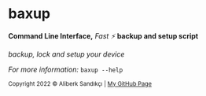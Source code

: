 # baxup
**Command Line Interface,** *Fast ⚡* **backup and setup script**

*backup, lock and setup your device*

*For more information:* `baxup --help`


<sup>Copyright 2022 © Aliberk Sandıkçı | </sup>
<sup><a href="https://github.com/asandikci/">My GitHub Page</a></sup>